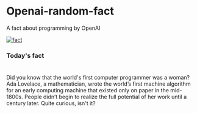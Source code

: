 
# Openai-random-fact
 A fact about programming by OpenAI

[![fact](https://github.com/MarioVidoni/openai-daily-fact/actions/workflows/main.yml/badge.svg)](https://github.com/MarioVidoni/openai-daily-fact/actions/workflows/main.yml)

### Today's fact
# 
Did you know that the world's first computer programmer was a woman? Ada Lovelace, a mathematician, wrote the world’s first machine algorithm for an early computing machine that existed only on paper in the mid-1800s. People didn’t begin to realize the full potential of her work until a century later. Quite curious, isn't it?
